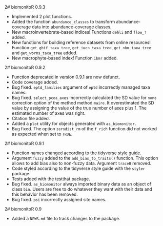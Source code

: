 2# biomonitoR 0.9.3

* Implemented 2 plot functions.
* Added the function `abundance_classes` to transform abundance-coverage data into abundance-coverage classes.
* New macroinvertebrate-based indices! Functions `dehli` and `flow_T` added.
* New functions for building reference datasets from online resources! Function `get_gbif_taxa_tree`, `get_iucn_taxa_tree`, `get_nbn_taxa_tree` and `get_worms_taxa_tree` added.
* New macrophyte-based index! Function `ibmr` added.

2# biomonitoR 0.9.2

* Function deprecated in version 0.9.1 are now defunct.
* Code coverage added.
* Bug fixed. `eptd_families` argument of `eptd` incorrectly managed taxa names.
* Bug fixed. `select_pcoa_axes` incorrectly calculated the SD value for `none` correction option of the method method `maire`. It overestimated the SD value by assigning the value of the true number of axes plus 1. The estimated number of axes was right.
* Citation file added.
* Added a `plot` utility for objects generated with `as_biomonitor`.
* Bug fixed. The option `zerodist_rm` of the `f_rich` function did not worked as expected when set to `TRUE`.

2# biomonitoR 0.9.1

* Function names changed according to the tidyverse style guide.
* Argument `fuzzy` added to the `add_bias_to_traits()` function. This option allows to add bias also to non-fuzzy data. Argument `traceB` removed.
* Code styled according to the tidyverse style guide with the `styler` package.
* Tests added with the testthat package.
* Bug fixed. `as_biomonitor` always imported binary data as an object of class `bin`. Users are free to do whatever they want with their data and this behavior has been removed.
* Bug fixed. `psi` incorrectly assigned site names.

2# biomonitoR 0.9

* Added a `NEWS.md` file to track changes to the package.

